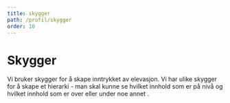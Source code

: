 ```yaml
---
title: skygger
path: /profil/skygger
order: 10
---
```


# Skygger

Vi bruker skygger for å skape inntrykket av elevasjon. Vi har ulike skygger for å skape et hierarki - man skal kunne se hvilket innhold som er på nivå og hvilket innhold som er over eller under noe annet .
